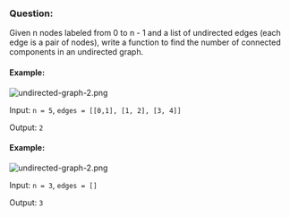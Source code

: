 
### Question:
Given n nodes labeled from 0 to n - 1 and a list of undirected edges (each edge is a pair of nodes), write a function to find the number of connected components in an undirected graph.

#### Example:

![undirected-graph-2.png](https://yahyaqandel.com/images/undirected-graph-1.png) 


Input: `n = 5`, `edges = [[0,1], [1, 2], [3, 4]]`

Output: `2`


#### Example:

![undirected-graph-2.png](https://yahyaqandel.com/images/undirected-graph-2.png) 


Input: `n = 3`, `edges = []`

Output: `3`

